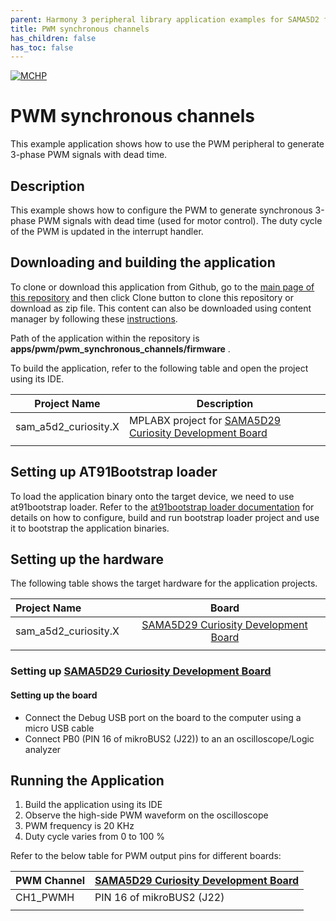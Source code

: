 ```yaml
---
parent: Harmony 3 peripheral library application examples for SAMA5D2 family
title: PWM synchronous channels 
has_children: false
has_toc: false
---
```


[![MCHP](https://www.microchip.com/ResourcePackages/Microchip/assets/dist/images/logo.png)](https://www.microchip.com)

# PWM synchronous channels

This example application shows how to use the PWM peripheral to generate 3-phase PWM signals with dead time.

## Description

This example shows how to configure the PWM to generate synchronous 3-phase PWM signals with dead time (used for motor control). The duty cycle of the PWM is updated in the interrupt handler.

## Downloading and building the application

To clone or download this application from Github, go to the [main page of this repository](https://github.com/Microchip-MPLAB-Harmony/csp_apps_sam_a5d2) and then click Clone button to clone this repository or download as zip file.
This content can also be downloaded using content manager by following these [instructions](https://github.com/Microchip-MPLAB-Harmony/contentmanager/wiki).

Path of the application within the repository is **apps/pwm/pwm_synchronous_channels/firmware** .

To build the application, refer to the following table and open the project using its IDE.

| Project Name      | Description                                    |
| ----------------- | ---------------------------------------------- |
| sam_a5d2_curiosity.X | MPLABX project for [SAMA5D29 Curiosity Development Board](https://www.microchip.com/en-us/development-tool/EV07R15A) |
|||

## Setting up AT91Bootstrap loader

To load the application binary onto the target device, we need to use at91bootstrap loader. Refer to the [at91bootstrap loader documentation](../../docs/readme_bootstrap.md) for details on how to configure, build and run bootstrap loader project and use it to bootstrap the application binaries.

## Setting up the hardware

The following table shows the target hardware for the application projects.

| Project Name| Board|
|:---------|:---------:|
| sam_a5d2_curiosity.X  | [SAMA5D29 Curiosity Development Board](https://www.microchip.com/en-us/development-tool/EV07R15A) |
|||

### Setting up [SAMA5D29 Curiosity Development Board](https://www.microchip.com/en-us/development-tool/EV07R15A)

#### Setting up the board

- Connect the Debug USB port on the board to the computer using a micro USB cable
- Connect PB0 (PIN 16 of mikroBUS2 (J22)) to an an oscilloscope/Logic analyzer

## Running the Application

1. Build the application using its IDE
2. Observe the high-side PWM waveform on the oscilloscope
3. PWM frequency is 20 KHz
4. Duty cycle varies from 0 to 100 %

Refer to the below table for PWM output pins for different boards:

| PWM Channel | [SAMA5D29 Curiosity Development Board](https://www.microchip.com/en-us/development-tool/EV07R15A) |
| ---------|---------------------- |
| CH1_PWMH | PIN 16 of mikroBUS2 (J22) |
|||